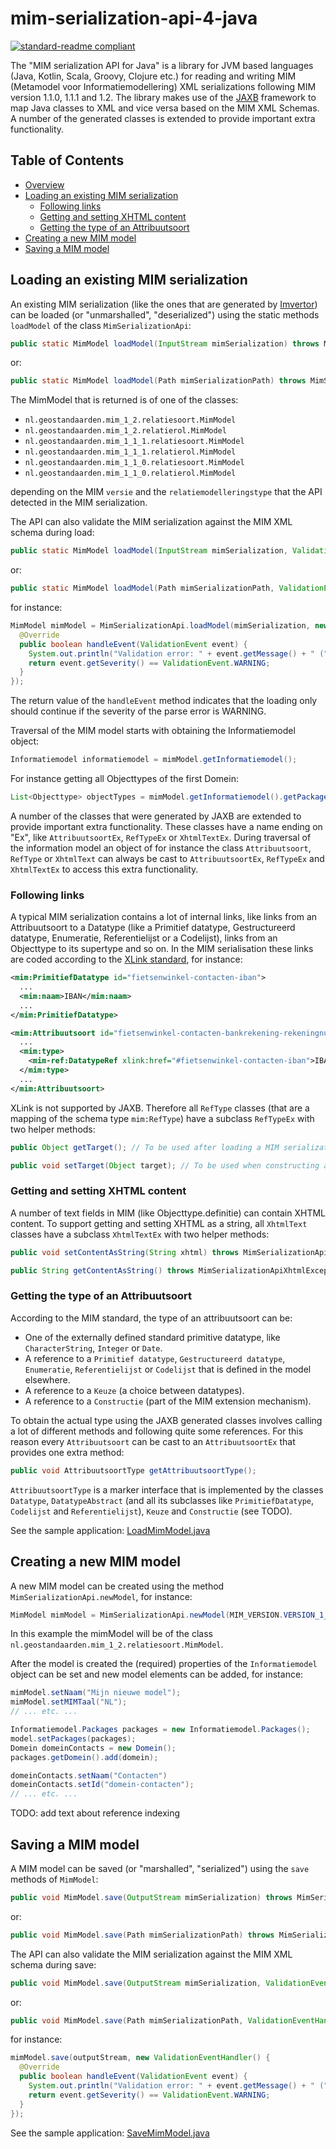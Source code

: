 # mim-serialization-api-4-java
[![standard-readme compliant](https://img.shields.io/badge/readme%20style-standard-brightgreen.svg?style=flat-square)](https://github.com/RichardLitt/standard-readme)

The "MIM serialization API for Java" is a library for JVM based languages (Java, Kotlin, Scala, Groovy, Clojure etc.) for reading and writing MIM (Metamodel voor Informatiemodellering) XML serializations following MIM version 1.1.0, 1.1.1 and 1.2. The library makes use of the [JAXB](https://en.wikipedia.org/wiki/Jakarta_XML_Binding) framework to map Java classes to XML and vice versa based on the MIM XML Schemas. A number of the generated classes is extended to provide important extra functionality.

## Table of Contents

- [Overview](#overview)
- [Loading an existing MIM serialization](#loading-an-existing-mim-serialization)
  - [Following links](#following-links)
  - [Getting and setting XHTML content](#getting-and-setting-xhtml-content)
  - [Getting the type of an Attribuutsoort](#getting-the-type-of-an-attribuutsoort)
- [Creating a new MIM model](#creating-a-new-MIM-model)
- [Saving a MIM model](#saving-a-mim-model)

## Loading an existing MIM serialization

An existing MIM serialization (like the ones that are generated by [Imvertor](https://github.com/Imvertor/Imvertor-Maven)) can be loaded (or "unmarshalled", "deserialized") using the static methods `loadModel` of the class `MimSerializationApi`:

```java
public static MimModel loadModel(InputStream mimSerialization) throws MimSerializationApiLoadException;
```

or:

```java
public static MimModel loadModel(Path mimSerializationPath) throws MimSerializationApiLoadException;
```

The MimModel that is returned is of one of the classes:

* `nl.geostandaarden.mim_1_2.relatiesoort.MimModel`
* `nl.geostandaarden.mim_1_2.relatierol.MimModel`
* `nl.geostandaarden.mim_1_1_1.relatiesoort.MimModel`
* `nl.geostandaarden.mim_1_1_1.relatierol.MimModel`
* `nl.geostandaarden.mim_1_1_0.relatiesoort.MimModel`
* `nl.geostandaarden.mim_1_1_0.relatierol.MimModel`

depending on the MIM `versie` and the `relatiemodelleringstype` that the API detected in the MIM serialization. 

The API can also validate the MIM serialization against the MIM XML schema during load: 

```java
public static MimModel loadModel(InputStream mimSerialization, ValidationEventHandler eventHandler) throws MimSerializationApiLoadException;
```

or:

```java
public static MimModel loadModel(Path mimSerializationPath, ValidationEventHandler eventHandler) throws MimSerializationApiLoadException;
```

for instance:

```java
MimModel mimModel = MimSerializationApi.loadModel(mimSerialization, new ValidationEventHandler() {
  @Override
  public boolean handleEvent(ValidationEvent event) {
    System.out.println("Validation error: " + event.getMessage() + " (" + event.getSeverity() + ")");
    return event.getSeverity() == ValidationEvent.WARNING;
  }
});
```

The return value of the `handleEvent` method indicates that the loading only should continue if the severity of the parse error is WARNING.

Traversal of the MIM model starts with obtaining the Informatiemodel object:
```java
Informatiemodel informatiemodel = mimModel.getInformatiemodel();
```
For instance getting all Objecttypes of the first Domein:
```java
List<Objecttype> objectTypes = mimModel.getInformatiemodel().getPackages().getDomein().get(0).getObjecttypen().getObjecttype();
```

A number of the classes that were generated by JAXB are extended to provide important extra functionality. These classes have a name ending on "Ex", like `AttribuutsoortEx`, `RefTypeEx` or `XhtmlTextEx`. 
During traversal of the information model an object of for instance the class `Attribuutsoort`, `RefType` or `XhtmlText` can always be cast to `AttribuutsoortEx`, `RefTypeEx` and `XhtmlTextEx` to access 
this extra functionality.

### Following links
A typical MIM serialization contains a lot of internal links, like links from an Attribuutsoort to a Datatype (like a Primitief datatype, Gestructureerd datatype, Enumeratie, Referentielijst or a Codelijst),
links from an Objecttype to its supertype and so on. In the MIM serialisation these links are coded according to the [XLink standard](https://en.wikipedia.org/wiki/XLink), for instance:

```xml
<mim:PrimitiefDatatype id="fietsenwinkel-contacten-iban">
  ...
  <mim:naam>IBAN</mim:naam>
  ...             
</mim:PrimitiefDatatype>

<mim:Attribuutsoort id="fietsenwinkel-contacten-bankrekening-rekeningnummer">
  ...
  <mim:type>
    <mim-ref:DatatypeRef xlink:href="#fietsenwinkel-contacten-iban">IBAN</mim-ref:DatatypeRef>
  </mim:type>
  ...
</mim:Attribuutsoort>
```

XLink is not supported by JAXB. Therefore all `RefType` classes (that are a mapping of the schema type `mim:RefType`) have a subclass `RefTypeEx` with two helper methods:

```java
public Object getTarget(); // To be used after loading a MIM serialization and traversing the model

public void setTarget(Object target); // To be used when constructing a new MIM model
```

### Getting and setting XHTML content
A number of text fields in MIM (like Objecttype.definitie) can contain XHTML content. To support getting and setting XHTML as a string, all `XhtmlText` classes have a subclass `XhtmlTextEx` with two helper methods:
```java
public void setContentAsString(String xhtml) throws MimSerializationApiXhtmlException;

public String getContentAsString() throws MimSerializationApiXhtmlException;
```

### Getting the type of an Attribuutsoort
According to the MIM standard, the type of an attribuutsoort can be: 

- One of the externally defined standard primitive datatype, like `CharacterString`, `Integer` or `Date`.
- A reference to a `Primitief datatype`, `Gestructureerd datatype`, `Enumeratie`, `Referentielijst` or `Codelijst` that is defined in the model elsewhere.
- A reference to a `Keuze` (a choice between datatypes).
- A reference to a `Constructie` (part of the MIM extension mechanism). 

To obtain the actual type using the JAXB generated classes involves calling a lot of different methods and following quite some references. For this reason every `Attribuutsoort` can be cast to an `AttribuutsoortEx`
that provides one extra method:

```java
public void AttribuutsoortType getAttribuutsoortType();
```

`AttribuutsoortType` is a marker interface that is implemented by the classes `Datatype`, `DatatypeAbstract` (and all its subclasses like `PrimitiefDatatype`, `Codelijst` and `Referentielijst`), `Keuze` and `Constructie` (see TODO).

See the sample application: [LoadMimModel.java](src/main/java/nl/geostandaarden/mim/samples/LoadMimModel.java)

## Creating a new MIM model
A new MIM model can be created using the method `MimSerializationApi.newModel`, for instance:

```java
MimModel mimModel = MimSerializationApi.newModel(MIM_VERSION.VERSION_1_2, MIM_RELATIEMODELLERINGSTYPE.RELATIESOORT_LEIDEND);
```

In this example the mimModel will be of the class `nl.geostandaarden.mim_1_2.relatiesoort.MimModel`. 

After the model is created the (required) properties of the `Informatiemodel` object can be set and new model elements can be added, for instance:

```java
mimModel.setNaam("Mijn nieuwe model");
mimModel.setMIMTaal("NL");
// ... etc. ...

Informatiemodel.Packages packages = new Informatiemodel.Packages();
model.setPackages(packages);
Domein domeinContacts = new Domein();
packages.getDomein().add(domein);

domeinContacts.setNaam("Contacten")   
domeinContacts.setId("domein-contacten");
// ... etc. ...
```

TODO: add text about reference indexing

## Saving a MIM model
A MIM model can be saved (or "marshalled", "serialized") using the `save` methods of `MimModel`:

```java
public void MimModel.save(OutputStream mimSerialization) throws MimSerializationApiSaveException;
```

or:

```java
public void MimModel.save(Path mimSerializationPath) throws MimSerializationApiSaveException;
```

The API can also validate the MIM serialization against the MIM XML schema during save:

```java
public void MimModel.save(OutputStream mimSerialization, ValidationEventHandler eventHandler) throws MimSerializationApiSaveException;
```

or:

```java
public void MimModel.save(Path mimSerializationPath, ValidationEventHandler eventHandler) throws MimSerializationApiSaveException;
```

for instance:

```java
mimModel.save(outputStream, new ValidationEventHandler() {
  @Override
  public boolean handleEvent(ValidationEvent event) {
    System.out.println("Validation error: " + event.getMessage() + " (" + event.getSeverity() + ")");
    return event.getSeverity() == ValidationEvent.WARNING;
  }
});
```
See the sample application: [SaveMimModel.java](src/main/java/nl/geostandaarden/mim/samples/SaveMimModel.java)
